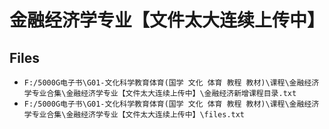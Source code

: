 # 金融经济学专业【文件太大连续上传中】

## Files

- `F:/5000G电子书\G01-文化科学教育体育(国学 文化 体育 教程 教材)\课程\金融经济学专业合集\金融经济学专业【文件太大连续上传中】\金融经济新增课程目录.txt`
- `F:/5000G电子书\G01-文化科学教育体育(国学 文化 体育 教程 教材)\课程\金融经济学专业合集\金融经济学专业【文件太大连续上传中】\files.txt`
